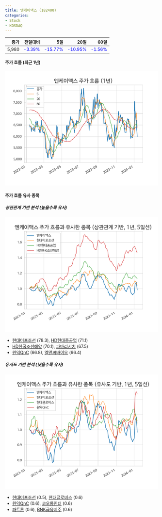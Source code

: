 ```yaml
---
title: 엔케이맥스 (182400)
categories:
- Stock
- KOSDAQ
---
```


|종가|전일대비|5일|20일|60일|
|---:|-------:|--:|---:|---:|
|5,980|<span style="color: blue">-3.39%</span>|<span style="color: blue">-15.77%</span>|<span style="color: blue">-10.95%</span>|<span style="color: blue">-1.56%</span>|

<!-- more -->


#### 주가 흐름 (최근 1년)
![182400](/assets/images/stock/182400.png)


#### 주가 흐름 유사 종목


##### 상관관계 기반 분석 (높을수록 유사)
![182400](/assets/images/stock/182400_corr.png)
- [현대미포조선](/010620/) (78.3), [HD현대중공업](/329180/) (71.1)
- [HD한국조선해양](/009540/) (70.1), [파마리서치](/214450/) (67.5)
- [원익QnC](/074600/) (66.8), [엘앤씨바이오](/290650/) (66.4)


##### 유사도 기반 분석 (낮을수록 유사)	
![182400](/assets/images/stock/182400_sim.png)
- [현대미포조선](/010620/) (0.5), [현대글로비스](/086280/) (0.6)
- [원익QnC](/074600/) (0.6), [코오롱인더](/120110/) (0.6)
- [파트론](/091700/) (0.6), [BNK금융지주](/138930/) (0.6)